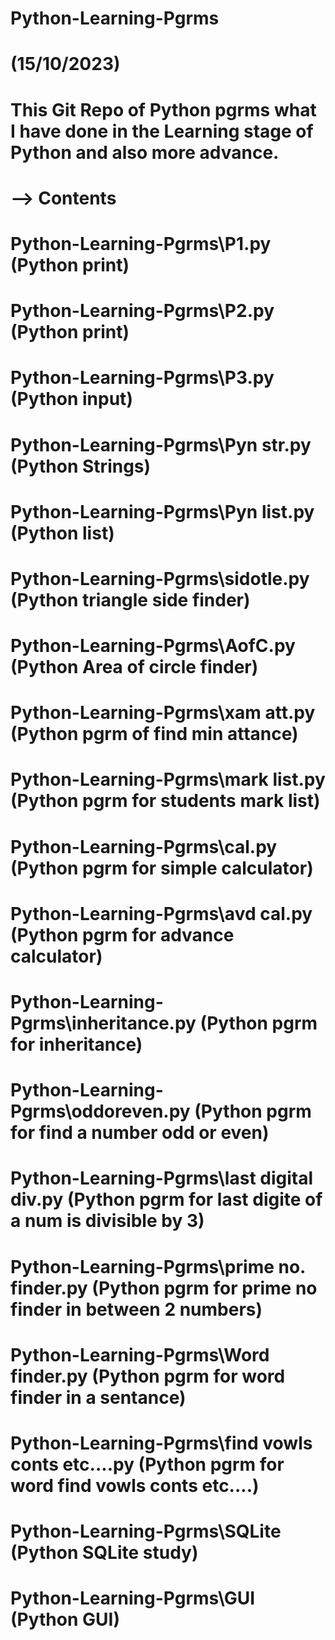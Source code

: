 # Python-Learning-Pgrms

# (15/10/2023)
# This Git Repo of Python pgrms what I have done in the Learning stage of Python and also more advance. 

# --> Contents

# Python-Learning-Pgrms\P1.py (Python print)

# Python-Learning-Pgrms\P2.py (Python print)

# Python-Learning-Pgrms\P3.py (Python input)

# Python-Learning-Pgrms\Pyn str.py (Python Strings)

# Python-Learning-Pgrms\Pyn list.py (Python list)

# Python-Learning-Pgrms\sidotle.py (Python triangle side finder)

# Python-Learning-Pgrms\AofC.py (Python Area of circle finder)

# Python-Learning-Pgrms\xam att.py (Python pgrm of find min attance)

# Python-Learning-Pgrms\mark list.py (Python pgrm for students mark list)

# Python-Learning-Pgrms\cal.py (Python pgrm for simple calculator)

# Python-Learning-Pgrms\avd cal.py (Python pgrm for advance calculator)

# Python-Learning-Pgrms\inheritance.py (Python pgrm for inheritance)

# Python-Learning-Pgrms\oddoreven.py (Python pgrm for find a number odd or even)

# Python-Learning-Pgrms\last digital div.py (Python pgrm for last digite of a num is divisible by 3)

# Python-Learning-Pgrms\prime no. finder.py (Python pgrm for prime no finder in between 2 numbers)

# Python-Learning-Pgrms\Word finder.py (Python pgrm for word finder in a sentance)

# Python-Learning-Pgrms\find vowls conts etc....py (Python pgrm for word find vowls conts etc....)

# Python-Learning-Pgrms\SQLite (Python SQLite study)

# Python-Learning-Pgrms\GUI (Python GUI)